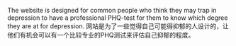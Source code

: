 The website is designed for common people who think they may trap in depression to have a professional PHQ-test for them to know which degree they are at for depression. 
网站是为了一些觉得自己可能得抑郁的人设计的，让他们有机会可以有一个比较专业的PHQ测试来评估自己抑郁的程度。
